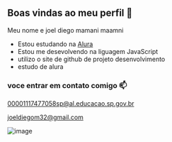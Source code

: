 ## Boas vindas ao meu perfil 🤖

Meu nome e joel diego mamani maamni 

- Estou estudando na [Alura](https://www.alura.com.br)
- Estou me desevolvendo na liguagem JavaScript
- utilizo o site de github de projeto desenvolvimento
- estudo de alura

### voce entrar em contato comigo 📫

00001117477058sp@al.educacao.sp.gov.br

joeldiegom32@gmail.com

![image](https://github.com/Joeldiegom32/Joeldiegom32/assets/172077714/2ce62492-21e7-4d29-a77e-4041b297ecd7)


